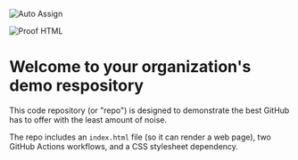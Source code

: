 ![Auto Assign](https://github.com/lensman-zest/demo-repository/actions/workflows/auto-assign.yml/badge.svg)

![Proof HTML](https://github.com/lensman-zest/demo-repository/actions/workflows/proof-html.yml/badge.svg)

# Welcome to your organization's demo respository
This code repository (or "repo") is designed to demonstrate the best GitHub has to offer with the least amount of noise.

The repo includes an `index.html` file (so it can render a web page), two GitHub Actions workflows, and a CSS stylesheet dependency.
